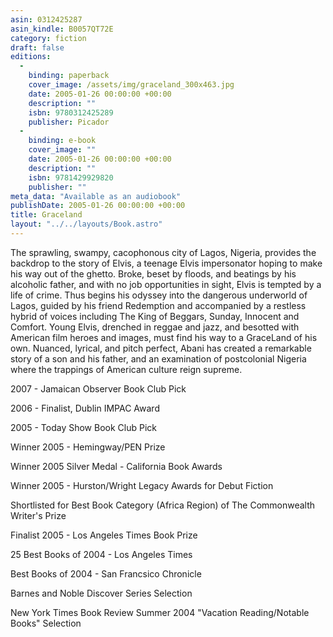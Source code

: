 ```yaml
---
asin: 0312425287
asin_kindle: B0057QT72E
category: fiction
draft: false
editions: 
  - 
    binding: paperback
    cover_image: /assets/img/graceland_300x463.jpg
    date: 2005-01-26 00:00:00 +00:00
    description: ""
    isbn: 9780312425289
    publisher: Picador
  - 
    binding: e-book
    cover_image: ""
    date: 2005-01-26 00:00:00 +00:00
    description: ""
    isbn: 9781429929820
    publisher: ""
meta_data: "Available as an audiobook"
publishDate: 2005-01-26 00:00:00 +00:00
title: Graceland
layout: "../../layouts/Book.astro"
---
```


The sprawling, swampy, cacophonous city of Lagos, Nigeria, provides the backdrop to the story of Elvis, a teenage Elvis impersonator hoping to make his way out of the ghetto. Broke, beset by floods, and beatings by his alcoholic father, and with no job opportunities in sight, Elvis is tempted by a life of crime. Thus begins his odyssey into the dangerous underworld of Lagos, guided by his friend Redemption and accompanied by a restless hybrid of voices including The King of Beggars, Sunday, Innocent and Comfort. Young Elvis, drenched in reggae and jazz, and besotted with American film heroes and images, must find his way to a GraceLand of his own. Nuanced, lyrical, and pitch perfect, Abani has created a remarkable story of a son and his father, and an examination of postcolonial Nigeria where the trappings of American culture reign supreme.

2007 - Jamaican Observer Book Club Pick

2006 - Finalist, Dublin IMPAC Award

2005 - Today Show Book Club Pick

Winner 2005 - Hemingway/PEN Prize

Winner 2005 Silver Medal - California Book Awards

Winner 2005 - Hurston/Wright Legacy Awards for Debut Fiction

Shortlisted for Best Book Category (Africa Region) of The Commonwealth Writer's Prize

Finalist 2005 - Los Angeles Times Book Prize

25 Best Books of 2004 - Los Angeles Times

Best Books of 2004 - San Francsico Chronicle

Barnes and Noble Discover Series Selection

New York Times Book Review Summer 2004 "Vacation Reading/Notable Books" Selection
